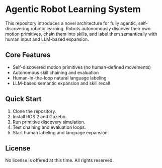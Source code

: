 # Agentic Robot Learning System

This repository introduces a novel architecture for fully agentic, self-discovering robotic learning. Robots autonomously discover their own motion primitives, chain them into skills, and label them semantically with human input and LLM-based expansion.

## Core Features
- Self-discovered motion primitives (no human-defined movements)
- Autonomous skill chaining and evaluation
- Human-in-the-loop natural language labeling
- LLM-based semantic expansion and skill recall

## Quick Start
1. Clone the repository.
2. Install ROS 2 and Gazebo.
3. Run primitive discovery simulation.
4. Test chaining and evaluation loops.
5. Start human labeling and language expansion.

## License
No license is offered at this time. All rights reserved.
